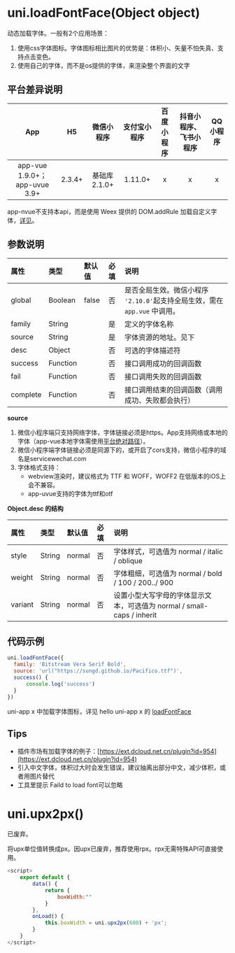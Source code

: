 # uni.loadFontFace(Object object)

动态加载字体。一般有2个应用场景：
1. 使用css字体图标。字体图标相比图片的优势是：体积小、矢量不怕失真、支持点击变色。
2. 使用自己的字体，而不是os提供的字体，来渲染整个界面的文字

## 平台差异说明

|App|H5|微信小程序|支付宝小程序|百度小程序|抖音小程序、飞书小程序|QQ小程序|
|:-:|:-:|:-:|:-:|:-:|:-:|:-:|
|app-vue 1.9.0+；app-uvue 3.9+|2.3.4+|基础库 2.1.0+| 1.11.0+ |x|x|x|

app-nvue不支持本api，而是使用 Weex 提供的 DOM.addRule 加载自定义字体，[详见](https://uniapp.dcloud.io/tutorial/nvue-api.html#dom)。

## 参数说明

|属性|类型|默认值|必填|说明|
|:-|:-|:-|:-|:-|
|global|Boolean|false|否|是否全局生效。微信小程序 `'2.10.0'`起支持全局生效，需在 `app.vue` 中调用。|
|family|String||是|定义的字体名称|
|source|String||是|字体资源的地址。见下|
|desc|Object||否|可选的字体描述符|
|success|Function||否|接口调用成功的回调函数|
|fail|Function||否|接口调用失败的回调函数|
|complete|Function||否|接口调用结束的回调函数（调用成功、失败都会执行）|

**source**

1. 微信小程序端只支持网络字体，字体链接必须是https。App支持网络或本地的字体（app-vue本地字体需使用[平台绝对路径](http://www.html5plus.org/doc/zh_cn/io.html#plus.io.convertLocalFileSystemURL)）。
2. 微信小程序端字体链接必须是同源下的，或开启了cors支持，微信小程序的域名是servicewechat.com
3. 字体格式支持：
	* webview渲染时，建议格式为 TTF 和 WOFF，WOFF2 在低版本的iOS上会不兼容。
	* app-uvue支持的字体为ttf和otf

**Object.desc 的结构**

|属性|类型|默认值|必填|说明|
|:-|:-|:-|:-|:-|
|style|String|normal|否|字体样式，可选值为 normal / italic / oblique|
|weight|String|normal|否|字体粗细，可选值为 normal / bold / 100 / 200../ 900|
|variant|String|normal|否|设置小型大写字母的字体显示文本，可选值为 normal / small-caps / inherit|

## 代码示例

```javascript
uni.loadFontFace({
  family: 'Bitstream Vera Serif Bold',
  source: 'url("https://sungd.github.io/Pacifico.ttf")',
  success() {
	  console.log('success')
  }
})
```

uni-app x 中加载字体图标，详见 hello uni-app x 的 [loadFontFace](https://gitcode.net/dcloud/hello-uni-app-x/-/blob/master/pages/API/load-font-face/load-font-face.uvue)

## Tips

- 插件市场有加载字体的例子：[https://ext.dcloud.net.cn/plugin?id=954](https://ext.dcloud.net.cn/plugin?id=954)
- 引入中文字体，体积过大时会发生错误，建议抽离出部分中文，减少体积，或者用图片替代
- 工具里提示 Faild to load font可以忽略


# uni.upx2px()

已废弃。

将upx单位值转换成px。因upx已废弃，推荐使用rpx。rpx无需特殊API可直接使用。

```js
<script>
	export default {
		data() {
			return {
				boxWidth:""
			}
		},
		onLoad() {
			this.boxWidth = uni.upx2px(600) + 'px';
		}
	}
</script>
```
